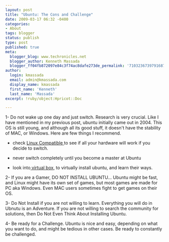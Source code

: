 ```yaml
---
layout: post
title: "Ubuntu: The Cons and Challenge"
date: 2009-03-17 06:32 -0400
categories:
- About
tags: blogger
status: publish
type: post
published: true
meta:
  blogger_blog: www.techronicles.net
  blogger_author: Kenneth Massada
  blogger_ff04fb872097e84c3f74ac8dafe273de_permalink: '7103236739791687512'
author:
  login: kmassada
  email: admin@kmassada.com
  display_name: kmassada
  first_name: 'Kenneth'
  last_name: 'Massada'
excerpt: !ruby/object:Hpricot::Doc

---
```

<p>1- Do not wake up one day and just switch. Research is very crucial. Like I have mentioned in my previous post, ubuntu initially came out in 2004. This OS is still young, and although all its good stuff, it doesn't have the stability of MAC, or Windows. Here are few things I recommend.
<ul>
<li>check <a href="http://www.linuxcompatible.org/compatlist3.html">Linux Compatible </a> to see if all your hardware will work if you decide to switch.</li>
<p>
<li>never switch completely until you become a master at Ubuntu</li>
<p>
<li>look into<a href="http://www.virtualbox.org/"> virtual box</a>, to virtually install ubuntu, and learn their ways.</li>
</ul>
<p>2- If you are a Gamer, DO NOT INSTALL UBUNTU... Ubuntu might be fast, and Linux might have its own set of games, but most games are made for PC aka Windows. Even MAC users sometimes fight to get games on their OS.</p>
<p>3- Do Not Install if you are not willing to learn. Everything you will do in Ubnutu is an Adventure. If you are not willing to search the community for solutions, then Do Not Even Think About Installing Ubuntu.</p>
<p>4- Be ready for a Challenge. Ubuntu is nice and easy, depending on what you want to do, and might be tedious in other cases. Be ready to constantly be challenged.</p>
